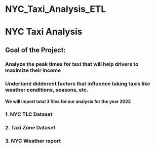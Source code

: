 # NYC_Taxi_Analysis_ETL

# NYC Taxi Analysis

## Goal of the Project:

### Analyze the peak times for taxi that will help drivers to maximize their income
### Undertand didderent factors that influence taking taxis like weather conditions, seasons, etc.

#### We will import total 3 files for our analysis for the year 2022

### 1. NYC TLC Dataset
### 2. Taxi Zone Dataset
### 3. NYC Weather report 
